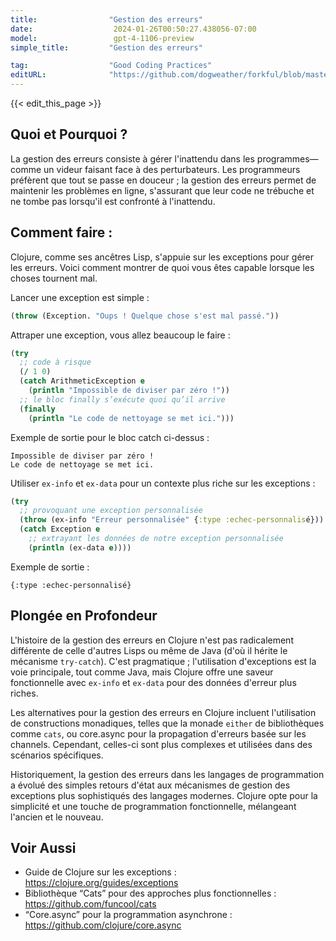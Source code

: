 ```yaml
---
title:                "Gestion des erreurs"
date:                  2024-01-26T00:50:27.438056-07:00
model:                 gpt-4-1106-preview
simple_title:         "Gestion des erreurs"

tag:                  "Good Coding Practices"
editURL:              "https://github.com/dogweather/forkful/blob/master/content/fr/clojure/handling-errors.md"
---
```


{{< edit_this_page >}}

## Quoi et Pourquoi ?
La gestion des erreurs consiste à gérer l'inattendu dans les programmes—comme un videur faisant face à des perturbateurs. Les programmeurs préfèrent que tout se passe en douceur ; la gestion des erreurs permet de maintenir les problèmes en ligne, s'assurant que leur code ne trébuche et ne tombe pas lorsqu'il est confronté à l'inattendu.

## Comment faire :
Clojure, comme ses ancêtres Lisp, s'appuie sur les exceptions pour gérer les erreurs. Voici comment montrer de quoi vous êtes capable lorsque les choses tournent mal.

Lancer une exception est simple :
```Clojure
(throw (Exception. "Oups ! Quelque chose s'est mal passé."))
```

Attraper une exception, vous allez beaucoup le faire :
```Clojure
(try
  ;; code à risque
  (/ 1 0)
  (catch ArithmeticException e
    (println "Impossible de diviser par zéro !"))
  ;; le bloc finally s’exécute quoi qu’il arrive
  (finally 
    (println "Le code de nettoyage se met ici.")))
```
Exemple de sortie pour le bloc catch ci-dessus :
```
Impossible de diviser par zéro !
Le code de nettoyage se met ici.
```

Utiliser `ex-info` et `ex-data` pour un contexte plus riche sur les exceptions :
```Clojure
(try
  ;; provoquant une exception personnalisée
  (throw (ex-info "Erreur personnalisée" {:type :echec-personnalisé}))
  (catch Exception e
    ;; extrayant les données de notre exception personnalisée
    (println (ex-data e))))
```
Exemple de sortie :
```
{:type :echec-personnalisé}
```

## Plongée en Profondeur
L'histoire de la gestion des erreurs en Clojure n'est pas radicalement différente de celle d'autres Lisps ou même de Java (d'où il hérite le mécanisme `try-catch`). C'est pragmatique ; l'utilisation d'exceptions est la voie principale, tout comme Java, mais Clojure offre une saveur fonctionnelle avec `ex-info` et `ex-data` pour des données d'erreur plus riches.

Les alternatives pour la gestion des erreurs en Clojure incluent l'utilisation de constructions monadiques, telles que la monade `either` de bibliothèques comme `cats`, ou core.async pour la propagation d'erreurs basée sur les channels. Cependant, celles-ci sont plus complexes et utilisées dans des scénarios spécifiques.

Historiquement, la gestion des erreurs dans les langages de programmation a évolué des simples retours d'état aux mécanismes de gestion des exceptions plus sophistiqués des langages modernes. Clojure opte pour la simplicité et une touche de programmation fonctionnelle, mélangeant l'ancien et le nouveau.

## Voir Aussi
- Guide de Clojure sur les exceptions : https://clojure.org/guides/exceptions
- Bibliothèque “Cats” pour des approches plus fonctionnelles : https://github.com/funcool/cats
- “Core.async” pour la programmation asynchrone : https://github.com/clojure/core.async
